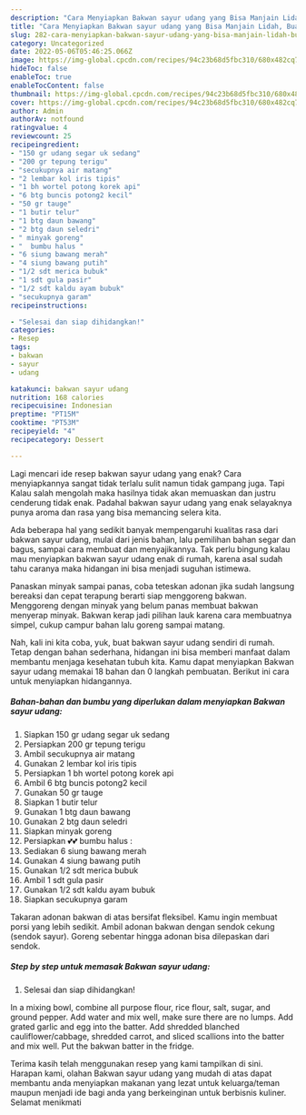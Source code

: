 ```yaml
---
description: "Cara Menyiapkan Bakwan sayur udang yang Bisa Manjain Lidah, Buat Buka Puasa}"
title: "Cara Menyiapkan Bakwan sayur udang yang Bisa Manjain Lidah, Buat Buka Puasa}"
slug: 282-cara-menyiapkan-bakwan-sayur-udang-yang-bisa-manjain-lidah-buat-buka-puasa
category: Uncategorized
date: 2022-05-06T05:46:25.066Z
image: https://img-global.cpcdn.com/recipes/94c23b68d5fbc310/680x482cq70/bakwan-sayur-udang-foto-resep-utama.jpg
hideToc: false
enableToc: true
enableTocContent: false
thumbnail: https://img-global.cpcdn.com/recipes/94c23b68d5fbc310/680x482cq70/bakwan-sayur-udang-foto-resep-utama.jpg
cover: https://img-global.cpcdn.com/recipes/94c23b68d5fbc310/680x482cq70/bakwan-sayur-udang-foto-resep-utama.jpg
author: Admin
authorAv: notfound
ratingvalue: 4
reviewcount: 25
recipeingredient:
- "150 gr udang segar uk sedang"
- "200 gr tepung terigu"
- "secukupnya air matang"
- "2 lembar kol iris tipis"
- "1 bh wortel potong korek api"
- "6 btg buncis potong2 kecil"
- "50 gr tauge"
- "1 butir telur"
- "1 btg daun bawang"
- "2 btg daun seledri"
- " minyak goreng"
- "  bumbu halus "
- "6 siung bawang merah"
- "4 siung bawang putih"
- "1/2 sdt merica bubuk"
- "1 sdt gula pasir"
- "1/2 sdt kaldu ayam bubuk"
- "secukupnya garam"
recipeinstructions:

- "Selesai dan siap dihidangkan!"
categories:
- Resep
tags:
- bakwan
- sayur
- udang

katakunci: bakwan sayur udang 
nutrition: 168 calories
recipecuisine: Indonesian
preptime: "PT15M"
cooktime: "PT53M"
recipeyield: "4"
recipecategory: Dessert

---
```



Lagi mencari ide resep bakwan sayur udang yang enak? Cara menyiapkannya sangat tidak terlalu sulit namun tidak gampang juga. Tapi Kalau salah mengolah maka hasilnya tidak akan memuaskan dan justru cenderung tidak enak. Padahal bakwan sayur udang yang enak selayaknya punya aroma dan rasa yang bisa memancing selera kita.


Ada beberapa hal yang sedikit banyak mempengaruhi kualitas rasa dari bakwan sayur udang, mulai dari jenis bahan, lalu pemilihan bahan segar dan bagus, sampai cara membuat dan menyajikannya. Tak perlu bingung kalau mau menyiapkan bakwan sayur udang enak di rumah, karena asal sudah tahu caranya maka hidangan ini bisa menjadi suguhan istimewa.

Panaskan minyak sampai panas, coba teteskan adonan jika sudah langsung bereaksi dan cepat terapung berarti siap menggoreng bakwan. Menggoreng dengan minyak yang belum panas membuat bakwan menyerap minyak. Bakwan kerap jadi pilihan lauk karena cara membuatnya simpel, cukup campur bahan lalu goreng sampai matang.


Nah, kali ini kita coba, yuk, buat bakwan sayur udang sendiri di rumah. Tetap dengan bahan sederhana, hidangan ini bisa memberi manfaat dalam membantu menjaga kesehatan tubuh kita. Kamu dapat menyiapkan Bakwan sayur udang memakai 18 bahan dan 0 langkah pembuatan. Berikut ini cara untuk menyiapkan hidangannya.

<!--inarticleads1-->

##### Bahan-bahan dan bumbu yang diperlukan dalam menyiapkan Bakwan sayur udang:

1. Siapkan 150 gr udang segar uk sedang
1. Persiapkan 200 gr tepung terigu
1. Ambil secukupnya air matang
1. Gunakan 2 lembar kol iris tipis
1. Persiapkan 1 bh wortel potong korek api
1. Ambil 6 btg buncis potong2 kecil
1. Gunakan 50 gr tauge
1. Siapkan 1 butir telur
1. Gunakan 1 btg daun bawang
1. Gunakan 2 btg daun seledri
1. Siapkan  minyak goreng
1. Persiapkan  💕💕 bumbu halus :
1. Sediakan 6 siung bawang merah
1. Gunakan 4 siung bawang putih
1. Gunakan 1/2 sdt merica bubuk
1. Ambil 1 sdt gula pasir
1. Gunakan 1/2 sdt kaldu ayam bubuk
1. Siapkan secukupnya garam


Takaran adonan bakwan di atas bersifat fleksibel. Kamu ingin membuat porsi yang lebih sedikit. Ambil adonan bakwan dengan sendok cekung (sendok sayur). Goreng sebentar hingga adonan bisa dilepaskan dari sendok. 

<!--inarticleads2-->

##### Step by step untuk memasak Bakwan sayur udang:


1. Selesai dan siap dihidangkan!

In a mixing bowl, combine all purpose flour, rice flour, salt, sugar, and ground pepper. Add water and mix well, make sure there are no lumps. Add grated garlic and egg into the batter. Add shredded blanched cauliflower/cabbage, shredded carrot, and sliced scallions into the batter and mix well. Put the bakwan batter in the fridge. 

Terima kasih telah menggunakan resep yang kami tampilkan di sini. Harapan kami, olahan Bakwan sayur udang yang mudah di atas dapat membantu anda menyiapkan makanan yang lezat untuk keluarga/teman maupun menjadi ide bagi anda yang berkeinginan untuk berbisnis kuliner. Selamat menikmati
